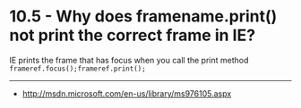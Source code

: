 10.5 - Why does framename.print() not print the correct frame in IE?
====================================================================

IE prints the frame that has focus when you call the print
method `frameref.focus();frameref.print();`

----

* <http://msdn.microsoft.com/en-us/library/ms976105.aspx>
